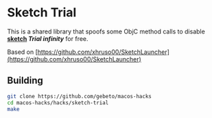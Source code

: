 # Sketch Trial

This is a shared library that spoofs some ObjC method calls to disable **[sketch](https://www.sketch.com/) *Trial infinity*** for free.

Based on [https://github.com/xhruso00/SketchLauncher](https://github.com/xhruso00/SketchLauncher)

## Building
```sh
git clone https://github.com/gebeto/macos-hacks
cd macos-hacks/hacks/sketch-trial
make
```
